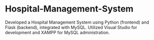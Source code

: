 # Hospital-Management-System
Developed a Hospital Management System using Python (frontend) and Flask (backend), integrated with MySQL. Utilized Visual Studio for development and XAMPP for MySQL administration.
